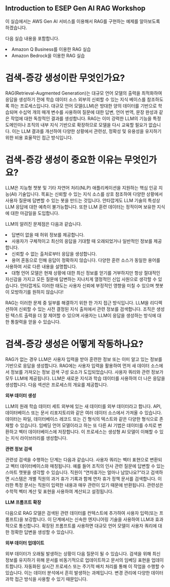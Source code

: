 ## Introduction to ESEP Gen AI RAG Workshop

이 실습에서는 AWS Gen AI 서비스를 이용해서 RAG를 구현하는 예제를 알아보도록 하겠습니다.

다음 실습 내용을 포함합니다. 

<li>Amazon Q Business를 이용한 RAG 실습</li>
<li>Amazon Bedrock을 이용한 RAG 실습</li>

# 검색-증강 생성이란 무엇인가요?

RAG(Retrieval-Augmented Generation)는 대규모 언어 모델의 출력을 최적화하여 응답을 생성하기 전에 학습 데이터 소스 외부의 신뢰할 수 있는 지식 베이스를 참조하도록 하는 프로세스입니다. 대규모 언어 모델(LLM)은 방대한 양의 데이터를 기반으로 학습되며 수십억 개의 매개 변수를 사용하여 질문에 대한 답변, 언어 번역, 문장 완성과 같은 작업에 대한 독창적인 결과를 생성합니다. RAG는 이미 강력한 LLM의 기능을 특정 도메인이나 조직의 내부 지식 기반으로 확장하므로 모델을 다시 교육할 필요가 없습니다. 이는 LLM 결과를 개선하여 다양한 상황에서 관련성, 정확성 및 유용성을 유지하기 위한 비용 효율적인 접근 방식입니다.

# 검색-증강 생성이 중요한 이유는 무엇인가요?

LLM은 지능형 챗봇 및 기타 자연어 처리(NLP) 애플리케이션을 지원하는 핵심 인공 지능(AI) 기술입니다. 목표는 신뢰할 수 있는 지식 소스를 상호 참조하여 다양한 상황에서 사용자 질문에 답변할 수 있는 봇을 만드는 것입니다. 안타깝게도 LLM 기술의 특성상 LLM 응답에 대한 예측이 불가능합니다. 또한 LLM 훈련 데이터는 정적이며 보유한 지식에 대한 마감일을 도입합니다.

LLM의 알려진 문제점은 다음과 같습니다.

<li>답변이 없을 때 허위 정보를 제공합니다.
<li>사용자가 구체적이고 최신의 응답을 기대할 때 오래되었거나 일반적인 정보를 제공합니다.
<li>신뢰할 수 없는 출처로부터 응답을 생성합니다.
<li>용어 혼동으로 인해 응답이 정확하지 않습니다. 다양한 훈련 소스가 동일한 용어를 사용하여 서로 다른 내용을 설명합니다.
<li>대형 언어 모델은 현재 상황에 대한 최신 정보를 얻기를 거부하지만 항상 절대적인 자신감을 가지고 모든 질문에 답변하는 지나치게 열정적인 신입 사원으로 생각할 수 있습니다. 안타깝게도 이러한 태도는 사용자 신뢰에 부정적인 영향을 미칠 수 있으며 챗봇이 모방하기를 원하지 않습니다!

RAG는 이러한 문제 중 일부를 해결하기 위한 한 가지 접근 방식입니다. LLM을 리디렉션하여 신뢰할 수 있는 사전 결정된 지식 출처에서 관련 정보를 검색합니다. 조직은 생성된 텍스트 출력을 더 잘 제어할 수 있으며 사용자는 LLM이 응답을 생성하는 방식에 대한 통찰력을 얻을 수 있습니다.

# 검색-증강 생성은 어떻게 작동하나요?
RAG가 없는 경우 LLM은 사용자 입력을 받아 훈련한 정보 또는 이미 알고 있는 정보를 기반으로 응답을 생성합니다. RAG에는 사용자 입력을 활용하여 먼저 새 데이터 소스에서 정보를 가져오는 정보 검색 구성 요소가 도입되었습니다. 사용자 쿼리와 관련 정보가 모두 LLM에 제공됩니다. LLM은 새로운 지식과 학습 데이터를 사용하여 더 나은 응답을 생성합니다. 다음 섹션은 프로세스의 개요를 제공합니다.

**외부 데이터 생성**

LLM의 원래 학습 데이터 세트 외부에 있는 새 데이터를 외부 데이터라고 합니다. API, 데이터베이스 또는 문서 리포지토리와 같은 여러 데이터 소스에서 가져올 수 있습니다. 데이터는 파일, 데이터베이스 레코드 또는 긴 형식의 텍스트와 같은 다양한 형식으로 존재할 수 있습니다. 임베딩 언어 모델이라고 하는 또 다른 AI 기법은 데이터를 수치로 변환하고 벡터 데이터베이스에 저장합니다. 이 프로세스는 생성형 AI 모델이 이해할 수 있는 지식 라이브러리를 생성합니다.

**관련 정보 검색**

관련성 검색을 수행하는 단계는 다음과 같습니다. 사용자 쿼리는 벡터 표현으로 변환되고 벡터 데이터베이스와 매칭됩니다. 예를 들어 조직의 인사 관련 질문에 답변할 수 있는 스마트 챗봇을 생각할 수 있습니다. 직원이 “연차휴가는 얼마나 남았나요?“라고 검색하면 시스템은 개별 직원의 과거 휴가 기록과 함께 연차 휴가 정책 문서를 검색합니다. 이러한 특정 문서는 직원이 입력한 내용과 매우 관련이 있기 때문에 반환됩니다. 관련성은 수학적 벡터 계산 및 표현을 사용하여 계산되고 설정됩니다.

**LLM 프롬프트 확장**

다음으로 RAG 모델은 검색된 관련 데이터를 컨텍스트에 추가하여 사용자 입력(또는 프롬프트)을 보강합니다. 이 단계에서는 신속한 엔지니어링 기술을 사용하여 LLM과 효과적으로 통신합니다. 확장된 프롬프트를 사용하면 대규모 언어 모델이 사용자 쿼리에 대한 정확한 답변을 생성할 수 있습니다.

**외부 데이터 업데이트**

외부 데이터가 오래될 발생하는 상황이 다음 질문이 될 수 있습니다. 검색을 위해 최신 정보를 유지하기 위해 문서를 비동기적으로 업데이트하고 문서의 임베딩 표현을 업데이트합니다. 자동화된 실시간 프로세스 또는 주기적 배치 처리를 통해 이 작업을 수행할 수 있습니다. 이는 데이터 분석에서 흔히 발생하는 과제입니다. 변경 관리에 다양한 데이터 과학 접근 방식을 사용할 수 있기 때문입니다.


